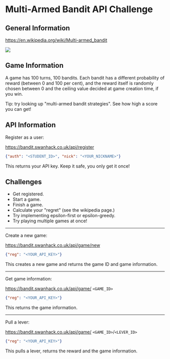 # Multi-Armed Bandit API Challenge

## General Information
https://en.wikipedia.org/wiki/Multi-armed_bandit

![](https://swanhack.co.uk/images/slot_machines.jpg)

## Game Information
A game has 100 turns, 100 bandits. Each bandit has a different probability of reward (between 0 and 100 per cent), and the reward itself is randomly chosen between 0 and the ceiling value decided at game creation time, if you win.

Tip: try looking up "multi-armed bandit strategies". See how high a score you can get!

## API Information
Register as a user:

https://bandit.swanhack.co.uk/api/register 
```json
{"auth": "<STUDENT_ID>", "nick": "<YOUR_NICKNAME>"}
```
This returns your API key. Keep it safe, you only get it once!

## Challenges
- Get registered.
- Start a game.
- Finish a game.
- Calculate your "regret" (see the wikipedia page.)
- Try implementing epsilon-first or epsilon-greedy.
- Try playing multiple games at once!

--------------

Create a new game:

https://bandit.swanhack.co.uk/api/game/new 
```json
{"reg": "<YOUR_API_KEY>"}
```
This creates a new game and returns the game ID and game information.

--------------

Get game information:

https://bandit.swanhack.co.uk/api/game/ `<GAME_ID>`
```json
{"reg": "<YOUR_API_KEY>"}
```
This returns the game information.

--------------

Pull a lever:

https://bandit.swanhack.co.uk/api/game/ `<GAME_ID>`/`<LEVER_ID>`
```json
{"reg": "<YOUR_API_KEY>"}
```
This pulls a lever, returns the reward and the game information.
